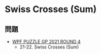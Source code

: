 # Swiss Crosses (Sum)

## 問題
- [WPF PUZZLE GP 2021 ROUND 4](../questions/wpfpgp2021_4.md)
	- 21-22. Swiss Crosses (Sum)
